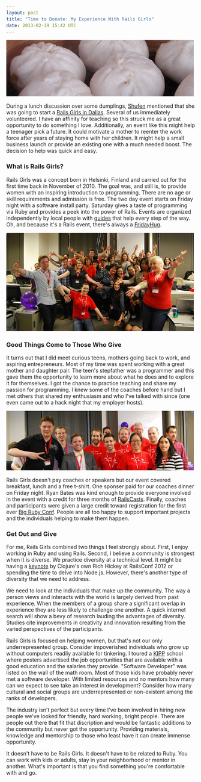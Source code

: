 ```yaml
---
layout: post
title: "Time to Donate: My Experience With Rails Girls"
date: 2013-02-19 15:42 UTC
---
```


![Dumplings](/images/time-to-donate-my-experience-with-rails-girls/dumplings.jpg)

During a lunch discussion over some dumplings, [Shufen](https://twitter.com/ffchao)
mentioned that she was going to start a [Rails Girls in Dallas](http://railsgirls.com/dallas).
Several of us immediately volunteered. I have an affinity for teaching so this
struck me as a great opportunity to do something I love. Additionally, an
event like this might help a teenager pick a future. It could motivate a mother to
reenter the work force after years of staying home with her children. It might
help a small business launch or provide an existing one with a much needed boost.
The decision to help was quick and easy.
<!--more-->

### What is Rails Girls?
Rails Girls was a concept born in Helsinki, Finland and carried out for the first
time back in November of 2010. The goal was, and still is, to provide women with an
inspiring introduction to programming. There are no age or skill requirements and
admission is free. The two day event starts on Friday night with a software install
party. Saturday gives a taste of programming via Ruby and provides a peek into
the power of Rails. Events are organized independently by local people with
[guides](http://guides.railsgirls.com) that help every step of the way. Oh, and
because it's a Rails event, there's always a [FridayHug](http://fridayhug.com).

![Friday Hug](/images/time-to-donate-my-experience-with-rails-girls/FridayHug2.jpg)

### Good Things Come to Those Who Give
It turns out that I did meet curious teens, mothers going back to work, and
aspiring entrepreneurs. Most of my time was spent working with a great mother
and daughter pair. The teen's stepfather was a programmer and this gave them the
opportunity to learn more about what he does and to explore it for themselves. 
I got the chance to practice teaching and share my passion for programming. I
knew some of the coaches before hand but I met others that shared my enthusiasm
and who I've talked with since (one even came out to a hack night that my employer
hosts).

![Rails Girls Coaches](/images/time-to-donate-my-experience-with-rails-girls/coaches.jpg)

Rails Girls doesn't pay coaches or speakers but our event covered breakfast,
lunch and a free t-shirt. One sponser paid for our coaches dinner on Friday
night. Ryan Bates was kind enough to provide everyone involved in the
event with a credit for three months of [RailsCasts](http://railscasts.com/).
Finally, coaches and participants were given a large credit toward registration
for the first ever [Big Ruby Conf](http://www.bigrubyconf.com/). People are all
too happy to support important projects and the individuals helping to make them
happen.

### Get Out and Give
For me, Rails Girls combined two things I feel strongly about. First, I enjoy
working in Ruby and using Rails. Second, I believe a community is strongest when
it is diverse. We practice diversity at a technical level. It might be having a
[keynote](http://www.youtube.com/watch?v=rI8tNMsozo0) by Clojure's own Rich Hickey
at RailsConf 2012 or spending the time to delve into Node.js. However, there's
another type of diversity that we need to address.

We need to look at the individuals that make up the community. The
way a person views and interacts with the world is largely derived from past
experience. When the members of a group share a significant overlap in experience
they are less likely to challenge one another. A quick internet search will show
a bevy of research lauding the advantages of diversity. Studies cite improvements
in creativity and innovation resulting from the varied perspectives of the
participants.

Rails Girls is focused on helping women, but that's not our only underrepresented
group. Consider impoverished individuals who grow up without computers readily
available for tinkering. I toured a [KIPP](http://en.wikipedia.org/wiki/Knowledge_Is_Power_Program)
school where posters advertised the job opportunities that are available with a
good education and the salaries they provide. "Software Developer" was listed on the
wall of the math room. Most of those kids have probably never met a software
developer. With limited resources and no mentors how many can we expect to see
take an interest in development? Consider how many cultural and social groups are
underrepresented or non-existent among the ranks of developers.

The industry isn't perfect but every time I've been involved in hiring new people
we've looked for friendly, hard working, bright people. There are people out there
that fit that discription and would be fantastic additions to the community but
never got the opportunity. Providing materials, knowledge and mentorship to those who
least have it can create immense opportunity.

It doesn't have to be Rails Girls. It doesn't have to be related to Ruby. You can
work with kids or adults, stay in your neighborhood or mentor in another. What's
important is that you find something you're comfortable with and go.
